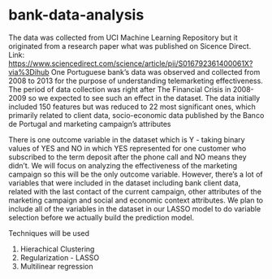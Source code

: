 # bank-data-analysis
The data was collected from UCI Machine Learning Repository but it originated from a research paper what was published on Sicence Direct. Link: https://www.sciencedirect.com/science/article/pii/S016792361400061X?via%3Dihub
One Portuguese bank’s data was observed and collected from 2008 to 2013 for the purpose of understanding telemarketing effectiveness. The period of data collection was right after The Financial Crisis in 2008-2009 so we expected to see such an effect in the dataset. The data initially included 150 features but was reduced to 22 most significant ones, which primarily related to client data, socio-economic data published by the Banco de Portugal and marketing campaign’s attributes

There is one outcome variable in the dataset which is Y - taking binary values of YES and NO in which YES represented for one customer who subscribed to the term deposit after the phone call and NO means they didn’t. We will focus on analyzing the effectiveness of the marketing campaign so this will be the only outcome variable. However, there’s a lot of variables that were included in the dataset including bank client data, related with the last contact of the current campaign, other attributes of the marketing campaign and social and economic context attributes. We plan to include all of the variables in the dataset in our LASSO model to do variable selection before we actually build the prediction model.  

Techniques will be used
1. Hierachical Clustering
2. Regularization - LASSO
3. Multilinear regression
